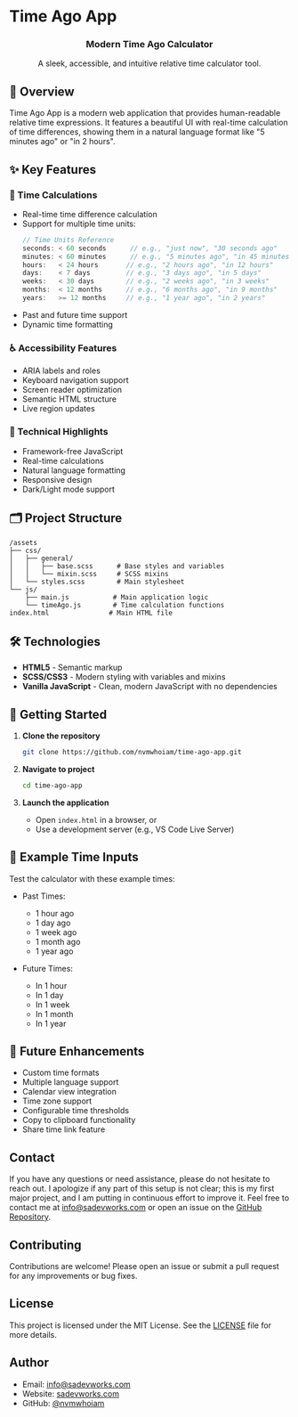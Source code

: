 # Time Ago App

<div align="center">
  <h3>Modern Time Ago Calculator</h3>
  <p>A sleek, accessible, and intuitive relative time calculator tool.</p>
</div>

## 🌟 Overview

Time Ago App is a modern web application that provides human-readable relative time expressions. It features a beautiful UI with real-time calculation of time differences, showing them in a natural language format like "5 minutes ago" or "in 2 hours".

## ✨ Key Features

### 🎨 Time Calculations

- Real-time time difference calculation
- Support for multiple time units:
  ```javascript
  // Time Units Reference
  seconds: < 60 seconds      // e.g., "just now", "30 seconds ago"
  minutes: < 60 minutes      // e.g., "5 minutes ago", "in 45 minutes"
  hours:   < 24 hours       // e.g., "2 hours ago", "in 12 hours"
  days:    < 7 days         // e.g., "3 days ago", "in 5 days"
  weeks:   < 30 days        // e.g., "2 weeks ago", "in 3 weeks"
  months:  < 12 months      // e.g., "6 months ago", "in 9 months"
  years:   >= 12 months     // e.g., "1 year ago", "in 2 years"
  ```
- Past and future time support
- Dynamic time formatting

### ♿ Accessibility Features

- ARIA labels and roles
- Keyboard navigation support
- Screen reader optimization
- Semantic HTML structure
- Live region updates

### 🎯 Technical Highlights

- Framework-free JavaScript
- Real-time calculations
- Natural language formatting
- Responsive design
- Dark/Light mode support

## 🗂️ Project Structure

```text
/assets
├── css/
│   ├── general/
│   │   ├── base.scss      # Base styles and variables
│   │   └── mixin.scss     # SCSS mixins
│   └── styles.scss        # Main stylesheet
└── js/
    ├── main.js           # Main application logic
    └── timeAgo.js        # Time calculation functions
index.html               # Main HTML file
```

## 🛠️ Technologies

- **HTML5** - Semantic markup
- **SCSS/CSS3** - Modern styling with variables and mixins
- **Vanilla JavaScript** - Clean, modern JavaScript with no dependencies

## 🚀 Getting Started

1. **Clone the repository**

   ```bash
   git clone https://github.com/nvmwhoiam/time-ago-app.git
   ```

2. **Navigate to project**

   ```bash
   cd time-ago-app
   ```

3. **Launch the application**
   - Open `index.html` in a browser, or
   - Use a development server (e.g., VS Code Live Server)

## 🧪 Example Time Inputs

Test the calculator with these example times:

- Past Times:

  - 1 hour ago
  - 1 day ago
  - 1 week ago
  - 1 month ago
  - 1 year ago

- Future Times:
  - In 1 hour
  - In 1 day
  - In 1 week
  - In 1 month
  - In 1 year

## 🔮 Future Enhancements

- Custom time formats
- Multiple language support
- Calendar view integration
- Time zone support
- Configurable time thresholds
- Copy to clipboard functionality
- Share time link feature

## Contact

If you have any questions or need assistance, please do not hesitate to reach out. I apologize if any part of this setup is not clear; this is my first major project, and I am putting in continuous effort to improve it. Feel free to contact me at [info@sadevworks.com](mailto:info@sadevworks.com) or open an issue on the [GitHub Repository](https://github.com/nvmwhoiam/time-ago-app).

## Contributing

Contributions are welcome! Please open an issue or submit a pull request for any improvements or bug fixes.

## License

This project is licensed under the MIT License. See the [LICENSE](LICENSE) file for more details.

## Author

- Email: [info@sadevworks.com](mailto:info@sadevworks.com)
- Website: [sadevworks.com](https://sadevworks.com)
- GitHub: [@nvmwhoiam](https://github.com/nvmwhoiam/)
